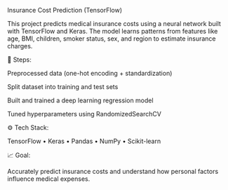 Insurance Cost Prediction (TensorFlow)

This project predicts medical insurance costs using a neural network built with TensorFlow and Keras.
The model learns patterns from features like age, BMI, children, smoker status, sex, and region to estimate insurance charges.

🧩 Steps:

Preprocessed data (one-hot encoding + standardization)

Split dataset into training and test sets

Built and trained a deep learning regression model

Tuned hyperparameters using RandomizedSearchCV

⚙️ Tech Stack:

TensorFlow • Keras • Pandas • NumPy • Scikit-learn

📈 Goal:

Accurately predict insurance costs and understand how personal factors influence medical expenses.
